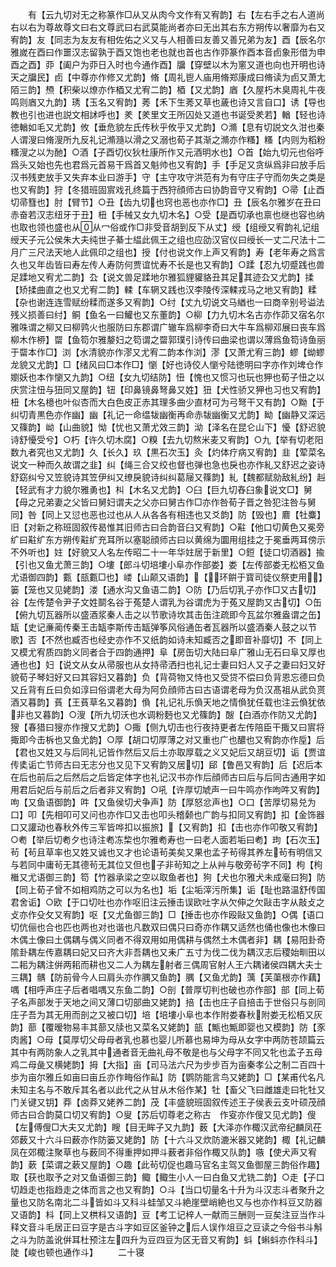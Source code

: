 <!-- { "loadSidebar": true } -->
　　有【云九切对无之称篆作□从又从肉今文作有又宥韵】右【左右手之右人道尚右以右为尊故尊文曰右文尊武曰右武莫能尚者亦曰无出其右东方朔传以奢靡为右又宥韵】友【同志为友友有相佐佑之义又与人相善曰友善又善兄弟为友】酉【辰名尔雅嵗在酉曰作噩汉志留孰于酉又饱也老也就也首也古作丣篆作酉本音卣象形借为申酉之酉】丣【阖户为丣日入时也今通作酉】牖【穿壁以木为窻又道也向也开明也诗天之牖民】卣【中尊亦作修又尤韵】脩【周礼鬯人庙用脩郑康成曰脩读为卣又萧尢陌三韵】槱【积柴以燎亦作梄又尤宥二韵】梄【又尤韵】庮【久屋朽木臭周礼牛夜鸣则庮又九韵】琇【玉名又宥韵】莠【禾下生莠又草也薉也诗又言自口】诱【导也教也引也进也説文相訹呼也】羑【羑里文王所囚处又道也书诞受羑若】輶【轻也诗徳輶如毛又尤韵】攸【垂危貌左氏传秋乎攸乎又尤韵】○滫【息有切説文久泔也秦人谓溲曰脩溲所九反礼记滫瀡以滑之又溺也荀子其渐之滫亦作糔】糔【内则为稻粉糔溲之以为酏】○酒【子酉切仪狄杜康所作又元酒明水也】○首【始九切元也俗呼爲头又始也先也君爲元首易干爲首又魁帅也又宥韵】手【手足又贪纵爲非曰放手后汉书残吏放手又失弃本业曰游手】守【主守攻守洪范有为有守庄子守而勿失之类是也又宥韵】狩【冬猎班固賔戏孔终篇于西狩顔师古曰协韵音守又宥韵】○帚【止酉切帚篲也】肘【臂节】○丑【齿九切也窍也恶也亦作□】丑【辰名尔雅岁在丑曰赤奋若汉志纽牙于丑】杻【手械又女九切木名】○受【是酉切承也禀也继也容也纳也取也领也盛也从从冖俗或作□非受音胡到反下从丈】绶【组绶又宥韵礼记组绶天子元公侯朱大夫纯世子綦士緼此佩王之组也应劭汉官仪曰绶长一丈二尺法十二月广三尺法天地人此佩印之组也】授【付也说文作上声又宥韵】寿【老年寿之爲言久也又年齿皆曰寿左传人寿防何贾谊忧寿不长是也又宥韵】○蹂【忍九切蹙践也兽足蹂地又宥尤二韵】厹【说文兽足蹂地尔雅狐貍貛貉丑其足其迹厹又尤韵】揉【矫揉曲直之也又尤宥二韵】輮【车辋又践也汉李陵传深輮戎马之地又宥韵】糅【杂也谢连连雪赋纷糅而遂多又宥韵】○纣【丈九切说文马緧也一曰商辛别号谥法残义损善曰纣】鲖【鱼名一曰鱹也又东董韵】○柳【力九切木名古亦作茆又宿名尔雅咮谓之柳又曰柳鹑火也服防曰东郡谓广辙车爲柳李奇曰大牛车爲柳邓展曰丧车爲柳木作桺】罶【鱼笱尔雅嫠妇之笱谓之罶郭璞引诗传曰曲梁也谓以薄爲鱼笱诗鱼丽于罶本作□】浏【水清貌亦作漻又尤宥二韵本作浏】漻【又萧尤宥三韵】蟉【蚴蟉龙貌又尤韵】□【绪风曰□本作□】懰【好也诗佼人懰兮陆徳明曰字亦作刘埤仓作嬼妖也本作懰又九韵】○纽【女九切结防】忸【愧也又惯习也玩也狎也荀子忸之以庆赏注忸与狃同又屋韵】钮【印鼻镜鼻弩鼻又姓】狃【犬性骄又狎也习也又宥韵】杻【木名檍也叶似杏而大白色皮正赤其理多曲少直材可为弓弩干又有韵】○黝【于纠切青黒色亦作幽】幽【礼记一命缊韨幽衡再命赤韨幽衡又尤韵】眑【幽静又深远又篠韵】岰【山曲貌】怮【忧也又萧尤效三韵】泑【泽名在昆仑山下】懮【舒迟貌诗舒懮受兮】○朽【许久切木腐】○糗【去九切熬米麦又宥韵】○九【举有切老阳数九者究也又尤韵】久【长久】玖【黒石次玉】灸【灼体疗病又宥韵】韭【荤菜名说文一种而久故谓之韭】纠【绳三合又绞也督也弹也急也戾也亦作糺又舒迟之姿诗舒窈纠兮又笠貌诗其笠伊纠又缭戾貌诗纠纠葛屦又篠韵】糺【魏都赋勍敌糺纷】赳【轻武有才力貌尔雅勇也】朻【木名又尤韵】○臼【巨九切舂臼象说文□】舅【母之兄弟妻之父皆曰舅妇谓夫之父亦曰舅古作□亦作咎荀子晋之咎犯注咎与舅同】咎【同上又愆也恶也过也从人从各各有相违也又爻韵】防【毁也】麔【牡麋】旧【对新之称班固叙传曷惟其旧师古曰合韵音臼又宥韵】○黈【他口切黄色又冕旁纩曰黈纩东方朔传黈纩充耳所以塞聪顔师古曰以黄绵为圜用组挂之于冕垂两耳傍示不外听也】妵【好貌又人名左传昭二十一年华妵居于新里】○鋀【徒口切酒器】揄【引也又鱼尤萧三韵】○塿【郎斗切培塿小阜亦作部娄】娄【左传部娄无松栢又鱼尤语御四韵】甊【瓿甊□也】嵝【山颠又语韵】【环餠于寳司徒仪祭吏用】篓【笼也又见姥韵】溇【通水沟又鱼语二韵】○防【乃后切乳子亦作□又古切】谷【左传楚令尹子文姓鬬名谷于菟楚人谓乳为谷谓虎为于菟又屋韵又古切】○缶【俯九切瓦器所以盛酒浆秦人击之以节歌诗坎其击缶注疏即今瓦盆尔雅盎谓之缶】缻【史记亷蔺传秦王击缻李斯传击缻弹筝风俗通缶者瓦器所以盛酒秦人鼓之以节歌】否【不然也臧否也经史亦作不又纸韵如诗未知臧否之即音补靡切】不【同上又模尤宥质四韵义同者合于四韵通押】阜【房缶切大陆曰阜广雅山无石曰阜又厚也通也也】妇【说文从女从帚服也从女持帚洒扫也礼记士妻曰妇人又子之妻曰妇又好貌荀子琴妇好又曰其容妇又暮韵】负【背荷物又恃也又受贷不偿曰负背恩忘德曰负又丘背有丘曰负如淳曰俗谓老大母为阿负顔师古曰古语谓老母为负汉髙祖从武负贳酒又暮韵】萯【王萯草名又暮韵】偩【礼记礼乐偩天地之情偩犹任载也注云偩犹依非也又暮韵】○溲【所九切沃也水调粉麪也又尤篠韵】醙【白酒亦作防又尤韵】獀【春猎曰獀亦作搜又尤韵】○掫【侧九切击也行夜持更者左传陪臣干掫又曰賔将掫即今击柝也又鱼尤韵】○厚【胡口切厚薄之对又重也广也醲也又宥韵亦作垕】后【君也又姓又与后同礼记皆作然后又后土亦取厚载之义又妃后又胡豆切】诟【贾谊传奊诟亡节师古曰无志分也又见下又宥韵又居切】郈【鲁邑又宥韵】后【迟后本在后也前后之后然后之后皆定体字也礼记汉书亦作后顔师古曰后与后同古通用字如用君后妃后与前后之后者非又宥韵】○吼【许厚切虓声一曰牛鸣亦作呴吽又宥韵】呴【又鱼语御韵】吽【又鱼侯切犬争声】防【厚怒忿声也】○口【苦厚切易兑为口】叩【先相叩可又问也亦作□又击也叩头稽颡也广韵与扣同又宥韵】扣【金饰器口又讙动也春秋外传三军皆哗扣以振旅】【又宥韵】扣【击也亦作叩敬又宥韵】○耇【举后切耇夕也诗注耇冻棃也尔雅耇寿也一曰老人面若垢曰耇】玽【石次玉】茍【茍且草率也又姓又诚也又才也论语茍美矣又果也孟子茍得其养左茍有明信又与若同中庸茍无其德茍无其位又但也子非茍知之上从艸与敬旁茍字不同】枸【枸檵又尤语御三韵】笱【竹器承梁之空以取鱼者也】狗【犬也尔雅犬未成毫曰狗】防【同上荀子曾不如相鸡防之可以为名也】垢【尘垢滓污所集】诟【耻也路温舒传国君舍诟】○欧【于口切吐也亦作呕旧注云捶击误欧吐字从欠伸之欠敺击字从敲攴之攴亦作殳攵又宥韵】呕【又尤鱼御三韵】□【捶击也亦作殴敺又鱼韵】○偶【语口切伉俪也合也匹也两也对也谐也凡数双曰偶只曰奇亦作耦又适然也俑也像也木像曰木偶土像曰土偶耦与偶义同者不得双用如用偶耕与偶然土木偶者非】耦【易阳卦奇隂卦耦左传嘉耦曰妃又曰齐大非吾耦也又耒广五寸为伐二伐为耦汉志后稷始甽田以二耜为耦注倂两耜而耕也又二人为耦左射者三偶周官射人王六耦诸侯四耦大夫士三耦】髃【防前骨今人曰肩头亦作腢又鱼韵】腢【又鱼尤韵】蕅【芙蕖根亦作藕】喁【相呼声庄子后者唱喁又东鱼二韵】○剖【普厚切判也破也亦作部】部【同上荀子名声部发于天地之间又薄口切部曲又姥韵】掊【击也庄子自掊击于世俗只与剖同庄子吾为其无用而剖之又被口切】培【培塿小阜也本作附娄春秋附娄无松栢又灰韵】蔀【覆暧物易丰其蔀又牍也又菜名又姥韵】瓿【甒也甒即婴也又模韵】防【豕肉酱】○母【莫厚切父母母者乳也慕也婴儿所慕也易坤为母从女字中两防苍颉篇云其中有两防象人之乳其中通者音无曲礼母不敬是也与父母字不同又牝也孟子五母鸡二母彘又横姥韵】拇【大指】亩【司马法六尺为步步百为亩秦孝公之制二百四十歩为亩尔雅丘如亩曰亩丘亦作畮俗作畆】防【鹦防能言鸟又姥韵】□【某甫代名凡未知主名与不敢斥其名者以此代之从甘从木俗作某】牡【畜父飞曰雌雄走曰牝牡又门关键又钥】莽【卤莽又姥养二韵】茂【丰盛貌班固叙传述王子侯表云支叶硕茂顔师古曰合韵莫口切又宥韵】○叟【苏后切尊老之称古　作叜亦作傁又见尤韵】傁【左傅傁□大夫又尤韵】瞍【目无眸子又九韵】薮【大泽亦作棷汉武帝纪麟凤茌郊薮又十六斗曰薮亦作防篓又姥韵】防【十六斗又炊防漉米器又姥韵】棷【礼记麟凤在郊棷注聚草也与薮同不得重押如押斗薮者非俗作棷又队韵】嗾【使犬声又宥韵】蔌【菜谓之蔌又屋韵】○趣【此茍切促也趣马官名主驾又鱼御屋三韵俗作趣】取【获也取予之对又鱼语御三韵】鲰【鲰生小人一曰白鱼又尤铣二韵】○走【子口切趋走也指趋走之体而言之也又宥韵】○斗【当口切量名十升为斗汉志斗者聚升之量也又防名南北二斗皆如斗又科斗蛙邹又斗絶崖壁峭絶也又与也亦作枓豆又防器又语韵】枓【同上又栱枓又语韵】豆【考工记梓人一献而三酬则一豆矣注豆当作斗释文音斗毛居正曰豆字是古斗字如豆区釜钟之后人误作俎豆之豆读之今俗书斗斛之斗为防盖讹倂耳杜预注左四升为豆四豆为区无音又宥韵】蚪【蝌蚪亦作科斗】陡【峻也顿也通作斗】
　　二十寝

